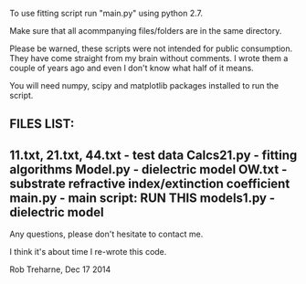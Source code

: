 To use fitting script run "main.py" using python 2.7.

Make sure that all acommpanying files/folders are in the same directory.

Please be warned, these scripts were not intended for public consumption.
They have come straight from my brain without comments.
I wrote them a couple of years ago and even I don't know what half of it means.

You will need numpy, scipy and matplotlib packages installed to run the script.

FILES LIST:
-------------------------------------
11.txt, 21.txt, 44.txt - test data
Calcs21.py - fitting algorithms
Model.py - dielectric model
OW.txt - substrate refractive index/extinction coefficient
main.py - main script: RUN THIS
models1.py - dielectric model
-------------------------------------

Any questions, please don't hesitate to contact me.

I think it's about time I re-wrote this code.

Rob Treharne, Dec 17 2014

